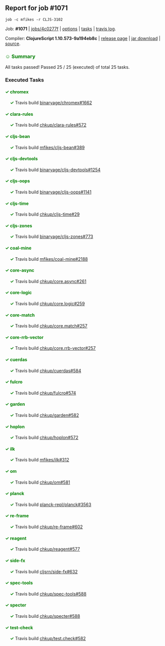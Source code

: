 ## Report for job #1071
```
job -c mfikes -r CLJS-3102
```


Job: **#1071** | [jobs/4c0277f](https://github.com/cljs-oss/canary/commit/4c0277fbc6fd5227f72a8b138369002af733818b) | [options](options.edn) | [tasks](tasks.edn) | [travis log](https://travis-ci.org/cljs-oss/canary/builds/574385678).

Compiler: **ClojureScript 1.10.573-9a194eb8c** | [release page](https://github.com/cljs-oss/canary/releases/tag/r1.10.573-9a194eb8c) | [jar download](https://github.com/cljs-oss/canary/releases/download/r1.10.573-9a194eb8c/clojurescript-1.10.573-9a194eb8c.jar) | [source](https://github.com/mfikes/clojurescript/commit/9a194eb8c1853a5f8b474205978cd1adaa00e604).

### <b style='color:green'>☺ Summary</b>

All tasks passed! Passed 25 / 25 (executed) of total 25 tasks.

### Executed Tasks

#### <b style='color:green'>&#x2713; chromex</b>
&nbsp;&nbsp;&nbsp;&nbsp;<b style='color:green'>&#x2713;</b> Travis build [binaryage/chromex#1662](https://travis-ci.org/binaryage/chromex/builds/574388061)<br>

#### <b style='color:green'>&#x2713; clara-rules</b>
&nbsp;&nbsp;&nbsp;&nbsp;<b style='color:green'>&#x2713;</b> Travis build [chkup/clara-rules#572](https://travis-ci.org/chkup/clara-rules/builds/574388115)<br>

#### <b style='color:green'>&#x2713; cljs-bean</b>
&nbsp;&nbsp;&nbsp;&nbsp;<b style='color:green'>&#x2713;</b> Travis build [mfikes/cljs-bean#389](https://travis-ci.org/mfikes/cljs-bean/builds/574388077)<br>

#### <b style='color:green'>&#x2713; cljs-devtools</b>
&nbsp;&nbsp;&nbsp;&nbsp;<b style='color:green'>&#x2713;</b> Travis build [binaryage/cljs-devtools#1254](https://travis-ci.org/binaryage/cljs-devtools/builds/574388081)<br>

#### <b style='color:green'>&#x2713; cljs-oops</b>
&nbsp;&nbsp;&nbsp;&nbsp;<b style='color:green'>&#x2713;</b> Travis build [binaryage/cljs-oops#1141](https://travis-ci.org/binaryage/cljs-oops/builds/574388089)<br>

#### <b style='color:green'>&#x2713; cljs-time</b>
&nbsp;&nbsp;&nbsp;&nbsp;<b style='color:green'>&#x2713;</b> Travis build [chkup/cljs-time#29](https://travis-ci.org/chkup/cljs-time/builds/574388117)<br>

#### <b style='color:green'>&#x2713; cljs-zones</b>
&nbsp;&nbsp;&nbsp;&nbsp;<b style='color:green'>&#x2713;</b> Travis build [binaryage/cljs-zones#773](https://travis-ci.org/binaryage/cljs-zones/builds/574388120)<br>

#### <b style='color:green'>&#x2713; coal-mine</b>
&nbsp;&nbsp;&nbsp;&nbsp;<b style='color:green'>&#x2713;</b> Travis build [mfikes/coal-mine#2188](https://travis-ci.org/mfikes/coal-mine/builds/574388158)<br>

#### <b style='color:green'>&#x2713; core-async</b>
&nbsp;&nbsp;&nbsp;&nbsp;<b style='color:green'>&#x2713;</b> Travis build [chkup/core.async#261](https://travis-ci.org/chkup/core.async/builds/574388170)<br>

#### <b style='color:green'>&#x2713; core-logic</b>
&nbsp;&nbsp;&nbsp;&nbsp;<b style='color:green'>&#x2713;</b> Travis build [chkup/core.logic#259](https://travis-ci.org/chkup/core.logic/builds/574388174)<br>

#### <b style='color:green'>&#x2713; core-match</b>
&nbsp;&nbsp;&nbsp;&nbsp;<b style='color:green'>&#x2713;</b> Travis build [chkup/core.match#257](https://travis-ci.org/chkup/core.match/builds/574388213)<br>

#### <b style='color:green'>&#x2713; core-rrb-vector</b>
&nbsp;&nbsp;&nbsp;&nbsp;<b style='color:green'>&#x2713;</b> Travis build [chkup/core.rrb-vector#257](https://travis-ci.org/chkup/core.rrb-vector/builds/574388182)<br>

#### <b style='color:green'>&#x2713; cuerdas</b>
&nbsp;&nbsp;&nbsp;&nbsp;<b style='color:green'>&#x2713;</b> Travis build [chkup/cuerdas#584](https://travis-ci.org/chkup/cuerdas/builds/574388189)<br>

#### <b style='color:green'>&#x2713; fulcro</b>
&nbsp;&nbsp;&nbsp;&nbsp;<b style='color:green'>&#x2713;</b> Travis build [chkup/fulcro#574](https://travis-ci.org/chkup/fulcro/builds/574388486)<br>

#### <b style='color:green'>&#x2713; garden</b>
&nbsp;&nbsp;&nbsp;&nbsp;<b style='color:green'>&#x2713;</b> Travis build [chkup/garden#582](https://travis-ci.org/chkup/garden/builds/574388223)<br>

#### <b style='color:green'>&#x2713; hoplon</b>
&nbsp;&nbsp;&nbsp;&nbsp;<b style='color:green'>&#x2713;</b> Travis build [chkup/hoplon#572](https://travis-ci.org/chkup/hoplon/builds/574388267)<br>

#### <b style='color:green'>&#x2713; ilk</b>
&nbsp;&nbsp;&nbsp;&nbsp;<b style='color:green'>&#x2713;</b> Travis build [mfikes/ilk#312](https://travis-ci.org/mfikes/ilk/builds/574388436)<br>

#### <b style='color:green'>&#x2713; om</b>
&nbsp;&nbsp;&nbsp;&nbsp;<b style='color:green'>&#x2713;</b> Travis build [chkup/om#581](https://travis-ci.org/chkup/om/builds/574388323)<br>

#### <b style='color:green'>&#x2713; planck</b>
&nbsp;&nbsp;&nbsp;&nbsp;<b style='color:green'>&#x2713;</b> Travis build [planck-repl/planck#3563](https://travis-ci.org/planck-repl/planck/builds/574388515)<br>

#### <b style='color:green'>&#x2713; re-frame</b>
&nbsp;&nbsp;&nbsp;&nbsp;<b style='color:green'>&#x2713;</b> Travis build [chkup/re-frame#602](https://travis-ci.org/chkup/re-frame/builds/574388271)<br>

#### <b style='color:green'>&#x2713; reagent</b>
&nbsp;&nbsp;&nbsp;&nbsp;<b style='color:green'>&#x2713;</b> Travis build [chkup/reagent#577](https://travis-ci.org/chkup/reagent/builds/574388378)<br>

#### <b style='color:green'>&#x2713; side-fx</b>
&nbsp;&nbsp;&nbsp;&nbsp;<b style='color:green'>&#x2713;</b> Travis build [cljsrn/side-fx#632](https://travis-ci.org/cljsrn/side-fx/builds/574388306)<br>

#### <b style='color:green'>&#x2713; spec-tools</b>
&nbsp;&nbsp;&nbsp;&nbsp;<b style='color:green'>&#x2713;</b> Travis build [chkup/spec-tools#588](https://travis-ci.org/chkup/spec-tools/builds/574388338)<br>

#### <b style='color:green'>&#x2713; specter</b>
&nbsp;&nbsp;&nbsp;&nbsp;<b style='color:green'>&#x2713;</b> Travis build [chkup/specter#588](https://travis-ci.org/chkup/specter/builds/574388554)<br>

#### <b style='color:green'>&#x2713; test-check</b>
&nbsp;&nbsp;&nbsp;&nbsp;<b style='color:green'>&#x2713;</b> Travis build [chkup/test.check#582](https://travis-ci.org/chkup/test.check/builds/574388531)<br>